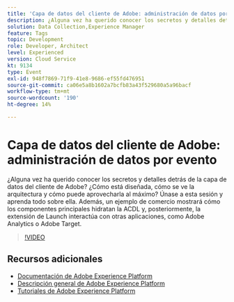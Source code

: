 ```yaml
---
title: 'Capa de datos del cliente de Adobe: administración de datos por evento'
description: ¿Alguna vez ha querido conocer los secretos y detalles detrás de la capa de datos del cliente de Adobe? ¿Cómo está diseñada, cómo se ve la arquitectura y cómo puede aprovecharla al máximo? Únase a esta sesión y aprenda todo sobre ella. Además, un ejemplo de comercio mostrará cómo los componentes principales hidratan la ACDL y, posteriormente, la extensión de Launch interactúa con otras aplicaciones, como Adobe Analytics o Adobe Target.
solution: Data Collection,Experience Manager
feature: Tags
topic: Development
role: Developer, Architect
level: Experienced
version: Cloud Service
kt: 9134
type: Event
exl-id: 948f7869-71f9-41e8-9686-ef55fd476951
source-git-commit: ca06e5a8b1602a7bcfb83a43f529680a5a96bacf
workflow-type: tm+mt
source-wordcount: '190'
ht-degree: 14%

---
```


# Capa de datos del cliente de Adobe: administración de datos por evento

¿Alguna vez ha querido conocer los secretos y detalles detrás de la capa de datos del cliente de Adobe? ¿Cómo está diseñada, cómo se ve la arquitectura y cómo puede aprovecharla al máximo? Únase a esta sesión y aprenda todo sobre ella. Además, un ejemplo de comercio mostrará cómo los componentes principales hidratan la ACDL y, posteriormente, la extensión de Launch interactúa con otras aplicaciones, como Adobe Analytics o Adobe Target.

>[!VIDEO](https://video.tv.adobe.com/v/337585/?quality=12&learn=on&hidetitle=true)

## Recursos adicionales

- [Documentación de Adobe Experience Platform](https://experienceleague.adobe.com/docs/experience-platform.html)
- [Descripción general de Adobe Experience Platform](https://experienceleague.adobe.com/docs/experience-platform/landing/home.html?lang=es)
- [Tutoriales de Adobe Experience Platform](https://experienceleague.adobe.com/docs/platform-learn/tutorials/overview.html?lang=es)
